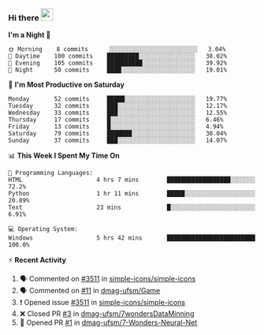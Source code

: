 ### Hi there <img src="https://media.giphy.com/media/hvRJCLFzcasrR4ia7z/giphy.gif" width="25px">

<!--
[![Github.io Badge](https://img.shields.io/badge/-bettker.github.io-181717?style=flat-square&logo=Github&logoColor=white&link=https://bettker.github.io/)](https://bettker.github.io/)
[![Linkedin Badge](https://img.shields.io/badge/-bettker-0077b5?style=flat-square&logo=Linkedin&logoColor=white&link=https://www.linkedin.com/in/bettker/)](https://www.linkedin.com/in/bettker/)
[![Gmail Badge](https://img.shields.io/badge/-rafaelvalesb@gmail.com-d14836?style=flat-square&logo=Gmail&logoColor=white&link=mailto:rafaelvalesb@gmail.com)](mailto:rafaelvalesb@gmail.com)
[![Lattes Badge](https://img.shields.io/badge/-Rafael%20Vales%20Bettker-007db8?style=flat-square&logo=Lattes&logoColor=white&link=http://lattes.cnpq.br/3589185800002751)](http://lattes.cnpq.br/3589185800002751) check the color -->

<!--
![bettker's github stats](https://github-readme-stats.vercel.app/api?username=bettker&hide=stars&count_private=true&show_icons=true&include_all_commits=true&title_color=444444&text_color=888888&background_color=111111&icon_color=ffc83d&hide_border=true)
-->

<!--START_SECTION:waka-->
**I'm a Night 🦉** 

```text
🌞 Morning    8 commits      ░░░░░░░░░░░░░░░░░░░░░░░░░   3.04% 
🌆 Daytime    100 commits    █████████░░░░░░░░░░░░░░░░   38.02% 
🌃 Evening    105 commits    ██████████░░░░░░░░░░░░░░░   39.92% 
🌙 Night      50 commits     ████░░░░░░░░░░░░░░░░░░░░░   19.01%

```
📅 **I'm Most Productive on Saturday** 

```text
Monday       52 commits     █████░░░░░░░░░░░░░░░░░░░░   19.77% 
Tuesday      32 commits     ███░░░░░░░░░░░░░░░░░░░░░░   12.17% 
Wednesday    33 commits     ███░░░░░░░░░░░░░░░░░░░░░░   12.55% 
Thursday     17 commits     █░░░░░░░░░░░░░░░░░░░░░░░░   6.46% 
Friday       13 commits     █░░░░░░░░░░░░░░░░░░░░░░░░   4.94% 
Saturday     79 commits     ███████░░░░░░░░░░░░░░░░░░   30.04% 
Sunday       37 commits     ███░░░░░░░░░░░░░░░░░░░░░░   14.07%

```


📊 **This Week I Spent My Time On** 

```text
💬 Programming Languages: 
HTML                     4 hrs 7 mins        ██████████████████░░░░░░░   72.2% 
Python                   1 hr 11 mins        █████░░░░░░░░░░░░░░░░░░░░   20.89% 
Text                     23 mins             █░░░░░░░░░░░░░░░░░░░░░░░░   6.91%

💻 Operating System: 
Windows                  5 hrs 42 mins       █████████████████████████   100.0%

```


<!--END_SECTION:waka-->

⚡ **Recent Activity**

<!--START_SECTION:activity-->
1. 🗣 Commented on [#3511](https://github.com/simple-icons/simple-icons/issues/3511) in [simple-icons/simple-icons](https://github.com/simple-icons/simple-icons)
2. 🗣 Commented on [#11](https://github.com/dmag-ufsm/Game/issues/11) in [dmag-ufsm/Game](https://github.com/dmag-ufsm/Game)
3. ❗️ Opened issue [#3511](https://github.com/simple-icons/simple-icons/issues/3511) in [simple-icons/simple-icons](https://github.com/simple-icons/simple-icons)
4. ❌ Closed PR [#3](https://github.com/dmag-ufsm/7wondersDataMinning/pull/3) in [dmag-ufsm/7wondersDataMinning](https://github.com/dmag-ufsm/7wondersDataMinning)
5. 💪 Opened PR [#1](https://github.com//dmag-ufsm/7-Wonders-Neural-Net/pull/1) in [dmag-ufsm/7-Wonders-Neural-Net](https://github.com//dmag-ufsm/7-Wonders-Neural-Net)
<!--END_SECTION:activity-->
